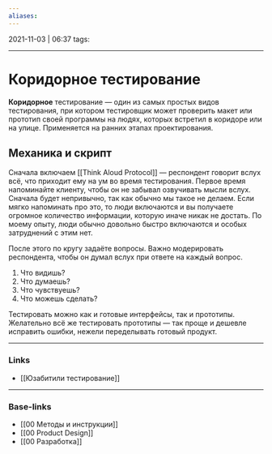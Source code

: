 ```yaml
---
aliases:
---
```

2021-11-03 | 06:37
tags: 
___

# Коридорное тестирование

**Коридорное** тестирование — один из самых простых видов тестирования, при котором тестировщик может проверить макет или прототип своей программы на людях, которых встретил в коридоре или на улице. Применяется на ранних этапах проектирования.

## Механика и скрипт
Сначала включаем [[Think Aloud Protocol]] — респондент говорит вслух всё, что приходит ему на ум во время тестирования. Первое время напоминайте клиенту, чтобы он не забывал озвучивать мысли вслух. Сначала будет непривычно, так как обычно мы такое не делаем. Если мягко напоминать про это, то люди включаются и вы получаете огромное количество информации, которую иначе никак не достать. По моему опыту, люди обычно довольно быстро включаются и особых затруднений с этим нет.

После этого по кругу задаёте вопросы. Важно модерировать респондента, чтобы он думал вслух при ответе на каждый вопрос.

1. Что видишь?
2. Что думаешь?
3. Что чувствуешь?
4. Что можешь сделать?

Тестировать можно как и готовые интерфейсы, так и прототипы. Желательно всё же тестировать прототипы — так проще и дешевле исправить ошибки, нежели переделывать готовый продукт.


___
### Links
- [[Юзабитили тестирование]]

___
### Base-links
- [[00 Методы и инструкции]]
- [[00 Product Design]]
- [[00 Разработка]]

